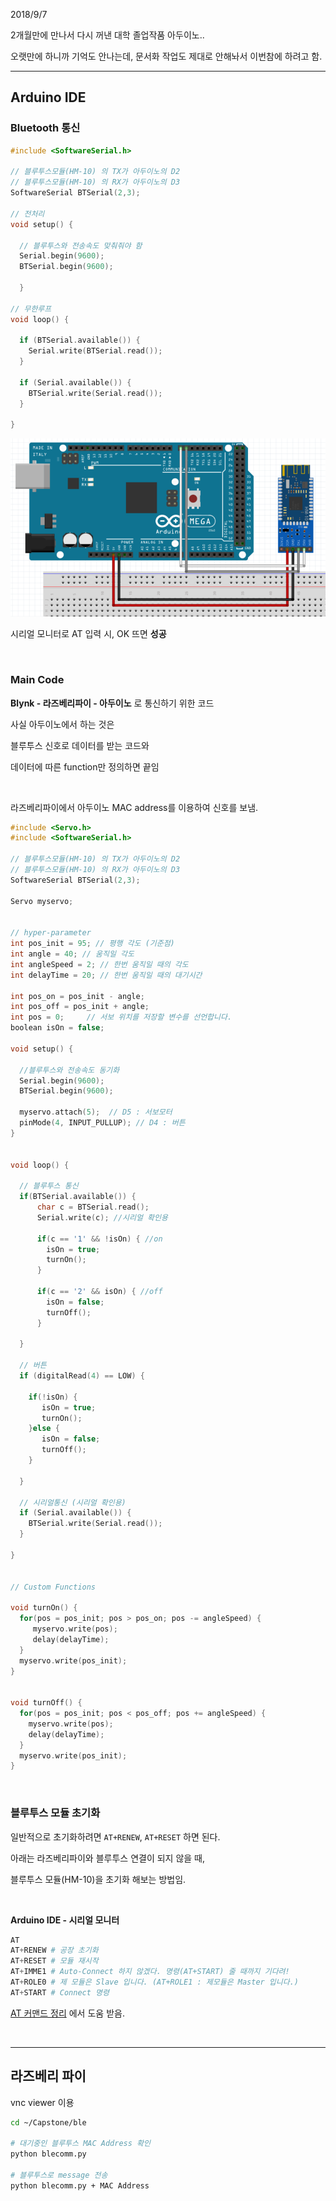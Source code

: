 
2018/9/7 

2개월만에 만나서 다시 꺼낸 대학 졸업작품 아두이노..

오랫만에 하니까 기억도 안나는데, 문서화 작업도 제대로 안해놔서 이번참에 하려고 함.

---

## Arduino IDE

### Bluetooth 통신

```c
#include <SoftwareSerial.h>

// 블루투스모듈(HM-10) 의 TX가 아두이노의 D2
// 블루투스모듈(HM-10) 의 RX가 아두이노의 D3
SoftwareSerial BTSerial(2,3); 

// 전처리
void setup() {

  // 블루투스와 전송속도 맞춰줘야 함
  Serial.begin(9600);
  BTSerial.begin(9600);

  }

// 무한루프
void loop() {
  
  if (BTSerial.available()) {
    Serial.write(BTSerial.read());
  }

  if (Serial.available()) {
    BTSerial.write(Serial.read());
  }
    
}
```

![](./assets/hm-10.png)

시리얼 모니터로 AT 입력 시, OK 뜨면 **성공**

&nbsp;
&nbsp;

### Main Code

**Blynk - 라즈베리파이 - 아두이노** 로 통신하기 위한 코드

사실 아두이노에서 하는 것은

블루투스 신호로 데이터를 받는 코드와 

데이터에 따른 function만 정의하면 끝임

&nbsp;

라즈베리파이에서 아두이노 MAC address를 이용하여 신호를 보냄.

```c
#include <Servo.h>
#include <SoftwareSerial.h>

// 블루투스모듈(HM-10) 의 TX가 아두이노의 D2
// 블루투스모듈(HM-10) 의 RX가 아두이노의 D3
SoftwareSerial BTSerial(2,3);

Servo myservo;


// hyper-parameter
int pos_init = 95; // 평행 각도 (기준점)
int angle = 40; // 움직일 각도
int angleSpeed = 2; // 한번 움직일 때의 각도
int delayTime = 20; // 한번 움직일 때의 대기시간

int pos_on = pos_init - angle;
int pos_off = pos_init + angle;
int pos = 0;     // 서보 위치를 저장할 변수를 선언합니다.
boolean isOn = false;

void setup() { 

  //블루투스와 전송속도 동기화
  Serial.begin(9600);
  BTSerial.begin(9600);

  myservo.attach(5);  // D5 : 서보모터
  pinMode(4, INPUT_PULLUP); // D4 : 버튼
} 
 
 
void loop() {

  // 블루투스 통신
  if(BTSerial.available()) {
      char c = BTSerial.read();
      Serial.write(c); //시리얼 확인용
 
      if(c == '1' && !isOn) { //on
        isOn = true;
        turnOn();      
      }
       
      if(c == '2' && isOn) { //off
        isOn = false;
        turnOff(); 
      }
  
  }

  // 버튼
  if (digitalRead(4) == LOW) {

    if(!isOn) {
       isOn = true;
       turnOn();
    }else {
       isOn = false;
       turnOff();
    }
  
  } 

  // 시리얼통신 (시리얼 확인용)
  if (Serial.available()) {
    BTSerial.write(Serial.read());
  }
  
}


// Custom Functions

void turnOn() {
  for(pos = pos_init; pos > pos_on; pos -= angleSpeed) {
     myservo.write(pos);
     delay(delayTime);
  }
  myservo.write(pos_init);    
}


void turnOff() {
  for(pos = pos_init; pos < pos_off; pos += angleSpeed) {
    myservo.write(pos);
    delay(delayTime);
  }
  myservo.write(pos_init);    
}
```

&nbsp;
&nbsp;

### 블루투스 모듈 초기화

일반적으로 초기화하려면 `AT+RENEW`, `AT+RESET` 하면 된다.

아래는 라즈베리파이와 블루투스 연결이 되지 않을 때, 

블루투스 모듈(HM-10)을 초기화 해보는 방법임.

&nbsp;

**Arduino IDE - 시리얼 모니터**

```python
AT
AT+RENEW # 공장 초기화
AT+RESET # 모듈 재시작
AT+IMME1 # Auto-Connect 하지 않겠다. 명령(AT+START) 줄 때까지 기다려!
AT+ROLE0 # 제 모듈은 Slave 입니다. (AT+ROLE1 : 제모듈은 Master 입니다.)
AT+START # Connect 명령
```

[AT 커맨드 정리](http://blog.naver.com/PostView.nhn?blogId=xisaturn&logNo=220712028679) 에서 도움 받음.

&nbsp;
&nbsp;

---

## 라즈베리 파이

vnc viewer 이용

```bash
cd ~/Capstone/ble

# 대기중인 블루투스 MAC Address 확인
python blecomm.py

# 블루투스로 message 전송
python blecomm.py + MAC Address

```